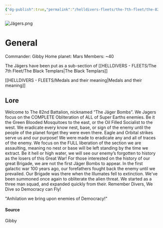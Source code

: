 ```yaml
---
{"dg-publish":true,"permalink":"/helldivers-fleets/the-7th-fleet/the-82nd-jaegers-bombs-brigade/","tags":["gardenEntry"]}
---
```


![Jägers.png](/img/user/Images/J%C3%A4gers.png)

# General
Commander: Gibby
Home planet: Mars
Members: ~40

The Jägers have been put as a sub-section of [[HELLDIVERS - FLEETS/The 7th Fleet/The Black Templars\|The Black Templars]]

[[HELLDIVERS - FLEETS/Medals and their meaning\|Medals and their meaning]]
## Lore
Welcome to The 82nd Battalion, nicknamed “The Jäger Bombs”. 
We Jagers focus on the COMPLETE Obliteration of ALL of Super Earths enemies. Be it the Green Blooded Mosquitoes to the east, or the Oil Filled Socialist to the west. 
We eradicate every know nest, base, or sign of the enemy until the people of the planet forget they were even there.
Eagle and Orbital strikes serve us and our purpose! 
We were made to eradicate any and all of traces of the enemy. We focus on the FULL liberation of the section we are assaulting, meaning no nest or base will be left standing by the time we extract.
Be it hell or high water, we will see our enemy’s forgotten to history as the losers of this Great War!
For those interested on the history of our great Brigade, we are not the first Jäger Bombs to appear.
In the first galactic war 100 years ago, our forefathers fought back the enemy until we prevailed.
Our Brigade was there when the Illumates fell to extinction. 
We've been summoned once again to obliterate the alien threat. We started as a three man squad, and expanded quickly from their. 
Remember Divers, We Dive so Democracy can Fly!

"Anhilation we bring upon enemies of Democracy!"


#### Source
Gibby